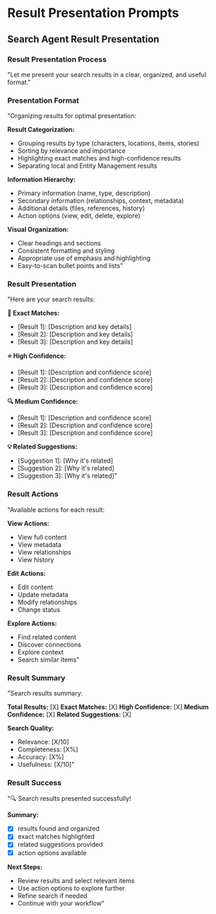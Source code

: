 

# Result Presentation Prompts

## Search Agent Result Presentation

### Result Presentation Process
"Let me present your search results in a clear, organized, and useful format."

### Presentation Format
"Organizing results for optimal presentation:

**Result Categorization:**
- Grouping results by type (characters, locations, items, stories)
- Sorting by relevance and importance
- Highlighting exact matches and high-confidence results
- Separating local and Entity Management results

**Information Hierarchy:**
- Primary information (name, type, description)
- Secondary information (relationships, context, metadata)
- Additional details (files, references, history)
- Action options (view, edit, delete, explore)

**Visual Organization:**
- Clear headings and sections
- Consistent formatting and styling
- Appropriate use of emphasis and highlighting
- Easy-to-scan bullet points and lists"

### Result Presentation
"Here are your search results:

**🎯 Exact Matches:**
- [Result 1]: [Description and key details]
- [Result 2]: [Description and key details]
- [Result 3]: [Description and key details]

**⭐ High Confidence:**
- [Result 1]: [Description and confidence score]
- [Result 2]: [Description and confidence score]
- [Result 3]: [Description and confidence score]

**🔍 Medium Confidence:**
- [Result 1]: [Description and confidence score]
- [Result 2]: [Description and confidence score]
- [Result 3]: [Description and confidence score]

**💡 Related Suggestions:**
- [Suggestion 1]: [Why it's related]
- [Suggestion 2]: [Why it's related]
- [Suggestion 3]: [Why it's related]"

### Result Actions
"Available actions for each result:

**View Actions:**
- View full content
- View metadata
- View relationships
- View history

**Edit Actions:**
- Edit content
- Update metadata
- Modify relationships
- Change status

**Explore Actions:**
- Find related content
- Discover connections
- Explore context
- Search similar items"

### Result Summary
"Search results summary:

**Total Results:** [X]
**Exact Matches:** [X]
**High Confidence:** [X]
**Medium Confidence:** [X]
**Related Suggestions:** [X]

**Search Quality:**
- Relevance: [X/10]
- Completeness: [X%]
- Accuracy: [X%]
- Usefulness: [X/10]"

### Result Success
"🔍 Search results presented successfully!

**Summary:**
- [X] results found and organized
- [X] exact matches highlighted
- [X] related suggestions provided
- [X] action options available

**Next Steps:**
- Review results and select relevant items
- Use action options to explore further
- Refine search if needed
- Continue with your workflow"
